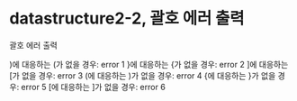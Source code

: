 # datastructure2-2, 괄호 에러 출력
괄호 에러 출력

)에 대응하는 (가 없을 경우: error 1 
}에 대응하는 {가 없을 경우: error 2 
]에 대응하는 [가 없을 경우: error 3 
(에 대응하는 )가 없을 경우: error 4 
{에 대응하는 }가 없을 경우: error 5 
[에 대응하는 ]가 없을 경우: error 6 
